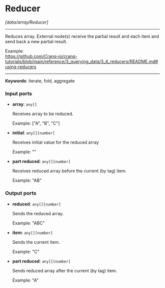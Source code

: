 # Reducer

_[data/array/Reducer]_

---

Reduces array. External node(s) receive the partial result and each item and send back a new partial result.  
  
Example:  
https://github.com/Cranq-io/cranq-tutorials/blob/main/reference/3_querying_data/3_4_reducers/README.md#using-reducers  

---

__Keywords__: iterate, fold, aggregate

### Input ports

* __array__: ` any[] `

    Receives array to be reduced.
    
    Example:
    ["A", "B", "C"]


* __initial__: ` any[][number] `

    Receives initial value for the reduced array
    
    Example:
    ""


* __part reduced__: ` any[][number] `

    Receives reduced array before the current (by tag) item.
    
    Example:
    "AB"

### Output ports

* __reduced__: ` any[][number] `

    Sends the reduced array.
    
    Example:
    "ABC"


* __item__: ` any[][number] `

    Sends the current item.
    
    Example:
    "C"


* __part reduced__: ` any[][number] `

    Sends reduced array after the current (by tag) item.
    
    Example:
    "A"

